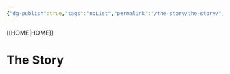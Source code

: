 ```yaml
---
{"dg-publish":true,"tags":"noList","permalink":"/the-story/the-story/","dgHomeLink":true,"dgPassFrontmatter":true}
---
```


[[HOME|HOME]]
# The Story
